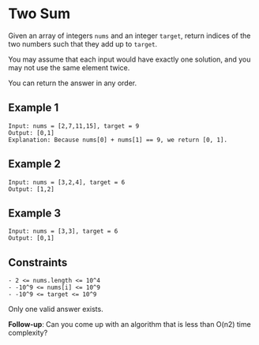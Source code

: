 # Two Sum

Given an array of integers `nums` and an integer `target`,
return indices of the two numbers such that they add up to `target`.

You may assume that each input would have exactly one solution,
and you may not use the same element twice.

You can return the answer in any order.

## Example 1

    Input: nums = [2,7,11,15], target = 9
    Output: [0,1]
    Explanation: Because nums[0] + nums[1] == 9, we return [0, 1].

## Example 2

    Input: nums = [3,2,4], target = 6
    Output: [1,2]

## Example 3

    Input: nums = [3,3], target = 6
    Output: [0,1]

## Constraints

    - 2 <= nums.length <= 10^4
    - -10^9 <= nums[i] <= 10^9
    - -10^9 <= target <= 10^9
Only one valid answer exists.

**Follow-up**: Can you come up with an algorithm that is less than O(n2) time complexity?
